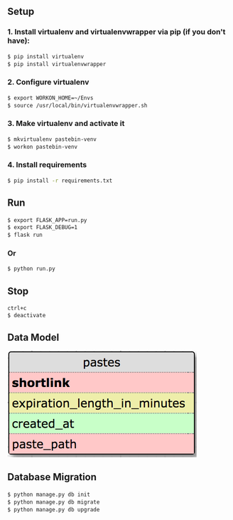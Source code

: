 ## Setup
### 1. Install virtualenv and virtualenvwrapper via pip (if you don't have):
```sh
$ pip install virtualenv
$ pip install virtualenvwrapper
```
### 2. Configure virtualenv
```sh
$ export WORKON_HOME=~/Envs
$ source /usr/local/bin/virtualenvwrapper.sh
```
### 3. Make virtualenv and activate it
```sh
$ mkvirtualenv pastebin-venv
$ workon pastebin-venv
```
### 4. Install requirements
```sh
$ pip install -r requirements.txt
```

## Run

```sh
$ export FLASK_APP=run.py
$ export FLASK_DEBUG=1
$ flask run
```
### Or

```sh
$ python run.py
```

## Stop
```
ctrl+c
$ deactivate
```

## Data Model
![Data Model](data-model.png)

## Database Migration
```sh
$ python manage.py db init
$ python manage.py db migrate
$ python manage.py db upgrade
```
